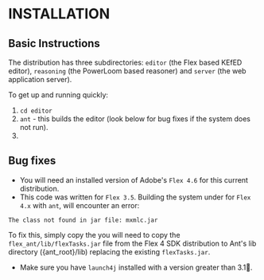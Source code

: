 INSTALLATION
===

Basic Instructions
---
The distribution has three subdirectories: `editor` (the Flex based KEfED editor), `reasoning` (the PowerLoom based reasoner) and `server` (the web application server). 

To get up and running quickly:

1. `cd editor`
2. `ant` - this builds the editor (look below for bug fixes if the system does not run). 
3. 



Bug fixes
---

- You will need an installed version of Adobe's `Flex 4.6` for this current distribution.  
- This code was written for `Flex 3.5`. Building the system under for `Flex 4.x` with `ant`, will encounter an error: 

```
The class not found in jar file: mxmlc.jar
```

To fix this, simply copy the you will need to copy the `flex_ant/lib/flexTasks.jar` file from the Flex 4 SDK distribution to Ant's lib directory ({ant_root}/lib) replacing the existing `flexTasks.jar`. 

- Make sure you have `launch4j` installed with a version greater than 3.1.